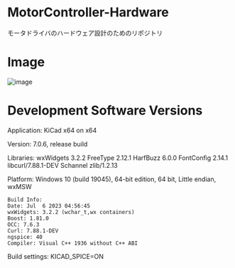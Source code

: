 # MotorController-Hardware
モータドライバのハードウェア設計のためのリポジトリ

# Image
![image](https://github.com/leap-amr/MotorController-Hardware/blob/development/z-version/imgs/MotorController-Circuit-Top.png)

# Development Software Versions
Application: KiCad x64 on x64

Version: 7.0.6, release build

Libraries:
    wxWidgets 3.2.2
    FreeType 2.12.1
    HarfBuzz 6.0.0
    FontConfig 2.14.1
    libcurl/7.88.1-DEV Schannel zlib/1.2.13

Platform: Windows 10 (build 19045), 64-bit edition, 64 bit, Little endian, wxMSW

    Build Info:
    Date: Jul  6 2023 04:56:45
    wxWidgets: 3.2.2 (wchar_t,wx containers)
    Boost: 1.81.0
    OCC: 7.6.3
    Curl: 7.88.1-DEV
    ngspice: 40
    Compiler: Visual C++ 1936 without C++ ABI

Build settings:
    KICAD_SPICE=ON


